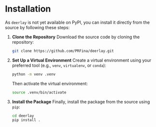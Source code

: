 # Installation

As `deerlay` is not yet available on PyPI, you can install it directly from the source by following these steps:

1. **Clone the Repository**
    Download the source code by cloning the repository:
    ```bash
    git clone https://github.com/PRFina/deerlay.git
    ```

2. **Set Up a Virtual Environment**
    Create a virtual environment using your preferred tool (e.g., `venv`, `virtualenv`, or `conda`):
    ```bash
    python -m venv .venv
    ```
    Then activate the virtual environment:
    ```bash
    source .venv/bin/activate
    ```

3. **Install the Package**
    Finally, install the package from the source using `pip`:
    ```bash
    cd deerlay
    pip install .
    ```
